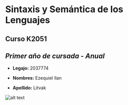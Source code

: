 # Sintaxis y Semántica de los Lenguajes
## Curso K2051

*Primer año de cursada - Anual*
--- 

- **Legajo:** 2037774

- **Nombres:** Ezequiel Ilan

- **Apellido:** Litvak


![alt text](https://www.enter.co/wp-content/uploads/2020/12/Programacion-codigo-768x432.jpg)